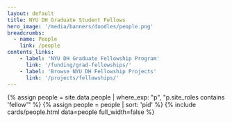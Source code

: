```yaml
---
layout: default
title: NYU DH Graduate Student Fellows
hero_image: '/media/banners/doodles/people.png'
breadcrumbs:
  - name: People
    link: /people
contents_links:
    - label: 'NYU DH Graduate Fellowship Program'
      link: '/funding/grad-fellowships/'
    - label: 'Browse NYU DH Fellowship Projects'
      link: '/projects/fellowships/'
---
```

<div class="container">
{% assign people = site.data.people | where_exp: "p", "p.site_roles contains 'fellow'" %}
{% assign people = people | sort: 'pid' %}
{% include cards/people.html data=people full_width=false %}
</div>